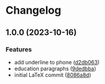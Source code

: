 # Changelog

## 1.0.0 (2023-10-16)


### Features

* add underline to phone ([d2db063](https://github.com/sungvzer/resume.tex/commit/d2db0632ebc6665b2302aa5f4c22d1b1a1427c7c))
* education paragraphs ([9dedbba](https://github.com/sungvzer/resume.tex/commit/9dedbbac7bdde684de7a23517c6c98da3f82bb40))
* initial LaTeX commit ([8086a8d](https://github.com/sungvzer/resume.tex/commit/8086a8d255b1f5552c574624515bf16a4f46394a))

